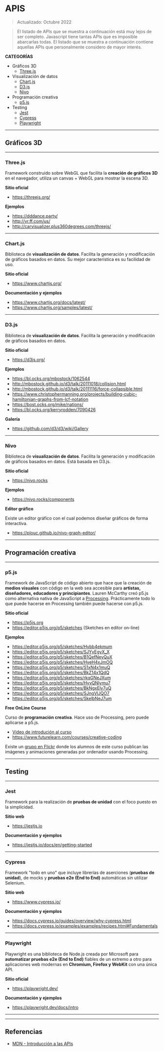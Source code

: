 # APIS

> Actualizado: Octubre 2022

> El listado de APIs que se muestra a continuación está muy lejos de ser completo.
> Javascript tiene tantas APIs que es imposible abarcarlas todas.
> El listado que se muestra a continuación contiene aquellas APIs que personalmente considero de mayor interés.

**CATEGORÍAS**

- Gráficos 3D
  - [Three.js](https://github.com/jamj2000/Javascript/blob/master/08.BIBLIOTECAS.md#threejs)
- Visualización de datos
  - [Chart.js](https://github.com/jamj2000/Javascript/blob/master/08.BIBLIOTECAS.md#chartjs)
  - [D3.js](https://github.com/jamj2000/Javascript/blob/master/08.BIBLIOTECAS.md#d3js)
  - [Nivo](https://github.com/jamj2000/Javascript/blob/master/08.BIBLIOTECAS.md#nivo)
- Programación creativa
  - [p5.js](https://github.com/jamj2000/Javascript/blob/master/08.BIBLIOTECAS.md#p5js)
- Testing
  - [Jest](https://github.com/jamj2000/Javascript/blob/master/08.BIBLIOTECAS.md#jest)
  - [Cypress](https://github.com/jamj2000/Javascript/blob/master/08.BIBLIOTECAS.md#cypress)
  - [Playwright](https://github.com/jamj2000/Javascript/blob/master/08.BIBLIOTECAS.md#playwright)

<hr>

## Gráficos 3D

<hr>

### Three.js

Framework construido sobre WebGL que facilita la **creación de gráficos 3D** en el navegador, utiliza un canvas + WebGL para mostrar la escena 3D.

**Sitio oficial**

- https://threejs.org/

**Ejemplos**

- https://dddance.party/
- http://vr.ff.com/us/
- http://carvisualizer.plus360degrees.com/threejs/

<hr>

### Chart.js

Biblioteca de **visualización de datos**. Facilita la generación y modificación de gráficos basados en datos. Su mejor característica es su facilidad de uso.

**Sitio oficial**

- https://www.chartjs.org/

**Documentación y ejemplos**

- https://www.chartjs.org/docs/latest/
- https://www.chartjs.org/samples/latest/


<hr>

### D3.js

Biblioteca de **visualización de datos**. Facilita la generación y modificación de gráficos basados en datos. 

**Sitio oficial**

- https://d3js.org/

**Ejemplos**

- https://bl.ocks.org/mbostock/1062544
- http://mbostock.github.io/d3/talk/20111018/collision.html
- http://mbostock.github.io/d3/talk/20111116/force-collapsible.html
- https://www.christophermanning.org/projects/building-cubic-hamiltonian-graphs-from-lcf-notation
- https://bost.ocks.org/mike/nations/
- https://bl.ocks.org/kerryrodden/7090426

**Galería**

- https://github.com/d3/d3/wiki/Gallery

<hr>

### Nivo

Biblioteca de **visualización de datos**. Facilita la generación y modificación de gráficos basados en datos. Está basada en D3.js.


**Sitio oficial**

- https://nivo.rocks

**Ejemplos**

- https://nivo.rocks/components

**Editor gráfico**

Existe un editor gráfico con el cual podemos diseñar gráficos de forma interactiva.

- https://plouc.github.io/nivo-graph-editor/

<hr>

## Programación creativa

<hr>

### p5.js

Framework de JavaScript de código abierto que hace que la creación de **medios visuales** con código en la web sea accesible para **artistas, diseñadores, educadores y principiantes**. Lauren McCarthy creó p5.js como alternativa nativa de JavaScript a [Processing](https://processing.org/). Prácticamente todo lo que puede hacerse en Processing también puede hacerse con p5.js.

**Sitio oficial**

- https://p5js.org
- https://editor.p5js.org/p5/sketches  (Sketches en editor on-line)

**Ejemplos**

- https://editor.p5js.org/p5/sketches/Hybb4ekmum
- https://editor.p5js.org/p5/sketches/SJYyEgyX_X
- https://editor.p5js.org/p5/sketches/B1QefNeyQuX
- https://editor.p5js.org/p5/sketches/HyeH4xJmOQ 
- https://editor.p5js.org/p5/sketches/S1xN4x1muQ
- https://editor.p5js.org/p5/sketches/BkZ14x1QdQ
- https://editor.p5js.org/p5/sketches/rkqGNeJXum
- https://editor.p5js.org/p5/sketches/HyvQNlymu7
- https://editor.p5js.org/p5/sketches/BkNgxEly7uQ
- https://editor.p5js.org/p5/sketches/SJngVlJQO7
- https://editor.p5js.org/p5/sketches/SkelbNeJ7um

**Free OnLine Course**

Curso de **programación creativa**. Hace uso de Processing, pero puede aplicarse a p5.js.

- [Video de introdución al curso](https://view.vzaar.com/1569932/video/hd)
- https://www.futurelearn.com/courses/creative-coding 

Existe un [grupo en Flickr](https://www.flickr.com/groups/2615752@N24/pool/) donde los alumnos de este curso publican las imágenes y animaciones generadas por ordenador usando Processing.


<hr>

## Testing

<hr>

### Jest

Framework para la realización de **pruebas de unidad** con el foco puesto en la simplicidad.

**Sitio web**

- https://jestjs.io

**Documentación y ejemplos**

- https://jestjs.io/docs/en/getting-started

<hr>

### Cypress

Framework "todo en uno" que incluye librerías de aserciones (**pruebas de unidad**), de mocks y **pruebas e2e (End to End)** automáticas sin utilizar Selenium.

**Sitio web**

- https://www.cypress.io/

**Documentación y ejemplos**

- https://docs.cypress.io/guides/overview/why-cypress.html
- https://docs.cypress.io/examples/examples/recipes.html#Fundamentals


<hr>

### Playwright

Playwright es una biblioteca de Node.js creada por Microsoft para **automatizar pruebas e2e  (End to End)** fiables de un extremo a otro para aplicaciones web modernas en **Chromium, Firefox y WebKit** con una única API. 

**Sitio oficial**

- https://playwright.dev/


**Documentación y ejemplos**

- https://playwright.dev/docs/intro

<hr>
<hr>

## Referencias

- [MDN - Introducción a las APIs]([https://stateofjs.com/](https://developer.mozilla.org/es/docs/Learn/JavaScript/Client-side_web_APIs/Introduction))
